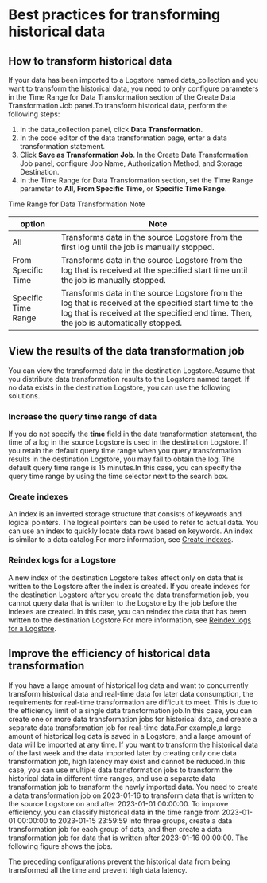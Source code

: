 # Best practices for transforming historical data

## How to transform historical data

If your data has been imported to a Logstore named data_collection and you want to transform the historical data, you need to only configure parameters in the Time Range for Data Transformation section of the Create Data Transformation Job panel.To transform historical data, perform the following steps:

1. In the data_collection panel, click **Data Transformation**.
2. In the code editor of the data transformation page, enter a data transformation statement.
3. Click **Save as Transformation Job**. In the Create Data Transformation Job panel, configure Job Name, Authorization Method, and Storage Destination.
4. In the Time Range for Data Transformation section, set the Time Range parameter to **All**, **From Specific Time**, or **Specific Time Range**.


Time Range for Data Transformation Note

| option              | Note                                                                                                                                                                                            |
| ------------------- | ----------------------------------------------------------------------------------------------------------------------------------------------------------------------------------------------- |
| All                 | Transforms data in the source Logstore from the first log until the job is manually stopped.                                                                                                    |
| From Specific Time  | Transforms data in the source Logstore from the log that is received at the specified start time until the job is manually stopped.                                                             |
| Specific Time Range | Transforms data in the source Logstore from the log that is received at the specified start time to the log that is received at the specified end time. Then, the job is automatically stopped. |

## View the results of the data transformation job

You can view the transformed data in the destination Logstore.Assume that you distribute data transformation results to the Logstore named target. If no data exists in the destination Logstore, you can use the following solutions.

### Increase the query time range of data

If you do not specify the **time** field in the data transformation statement, the time of a log in the source Logstore is used in the destination Logstore. If you retain the default query time range when you query transformation results in the destination Logstore, you may fail to obtain the log. The default query time range is 15 minutes.In this case, you can specify the query time range by using the time selector next to the search box.
### Create indexes

An index is an inverted storage structure that consists of keywords and logical pointers. The logical pointers can be used to refer to actual data. You can use an index to quickly locate data rows based on keywords. An index is similar to a data catalog.For more information, see [Create indexes](https://www.alibabacloud.com/help/en/doc-detail/90732.html).

### Reindex logs for a Logstore

A new index of the destination Logstore takes effect only on data that is written to the Logstore after the index is created. If you create indexes for the destination Logstore after you create the data transformation job, you cannot query data that is written to the Logstore by the job before the indexes are created. In this case, you can reindex the data that has been written to the destination Logstore.For more information, see [Reindex logs for a Logstore](https://www.alibabacloud.com/help/en/doc-detail/154965.htm?spm=a2c4g.11186623.0.0.3e0756097AnQYK#task-2424026).

## Improve the efficiency of historical data transformation

If you have a large amount of historical log data and want to concurrently transform historical data and real-time data for later data consumption, the requirements for real-time transformation are difficult to meet. This is due to the efficiency limit of a single data transformation job.In this case, you can create one or more data transformation jobs for historical data, and create a separate data transformation job for real-time data.For example,a large amount of historical log data is saved in a Logstore, and a large amount of data will be imported at any time. If you want to transform the historical data of the last week and the data imported later by creating only one data transformation job, high latency may exist and cannot be reduced.In this case, you can use multiple data transformation jobs to transform the historical data in different time ranges, and use a separate data transformation job to transform the newly imported data.
You need to create a data transformation job on 2023-01-16 to transform data that is written to the source Logstore on and after 2023-01-01 00:00:00. To improve efficiency, you can classify historical data in the time range from 2023-01-01 00:00:00 to 2023-01-15 23:59:59 into three groups, create a data transformation job for each group of data, and then create a data transformation job for data that is written after 2023-01-16 00:00:00. The following figure shows the jobs.

The preceding configurations prevent the historical data from being transformed all the time and prevent high data latency.
